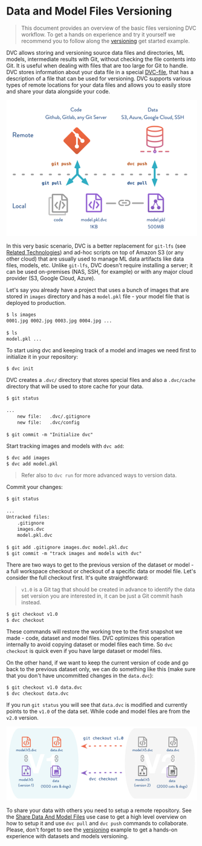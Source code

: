 # Data and Model Files Versioning

> This document provides an overview of the basic files versioning DVC workflow.
> To get a hands on experience and try it yourself we recommend you to follow
> along the [versioning](/doc/get-started/example-versioning) get started
> example.

DVC allows storing and versioning source data files and directories, ML models,
intermediate results with Git, without checking the file contents into Git. It
is useful when dealing with files that are too large for Git to handle. DVC
stores information about your data file in a special
[DVC-file](/doc/user-guide/dvc-file-format), that has a description of a file
that can be used for versioning. DVC supports various types of remote locations
for your data files and allows you to easily store and share your data alongside
your code.

![](/static/img/model-versioning-diagram.png)

In this very basic scenario, DVC is a better replacement for `git-lfs` (see
[Related Technologies](/doc/understanding-dvc/related-technologies)) and ad-hoc
scripts on top of Amazon S3 (or any other cloud) that are usually used to manage
ML <abbr>data artifacts</abbr> like data files, models, etc. Unlike `git-lfs`,
DVC doesn't require installing a server; it can be used on-premises (NAS, SSH,
for example) or with any major cloud provider (S3, Google Cloud, Azure).

Let's say you already have a project that uses a bunch of images that are stored
in `images` directory and has a `model.pkl` file - your model file that is
deployed to production.

```dvc
$ ls images
0001.jpg 0002.jpg 0003.jpg 0004.jpg ...

$ ls
model.pkl ...
```

To start using dvc and keeping track of a model and images we need first to
initialize it in your repository:

```dvc
$ dvc init
```

DVC creates a `.dvc/` directory that stores special files and also a
`.dvc/cache` directory that will be used to store cache for your data.

```dvc
$ git status

...
    new file:   .dvc/.gitignore
    new file:   .dvc/config

$ git commit -m "Initialize dvc"
```

Start tracking images and models with `dvc add`:

```dvc
$ dvc add images
$ dvc add model.pkl
```

> Refer also to `dvc run` for more advanced ways to version data.

Commit your changes:

```dvc
$ git status

...
Untracked files:
    .gitignore
    images.dvc
    model.pkl.dvc

$ git add .gitignore images.dvc model.pkl.dvc
$ git commit -m "track images and models with dvc"
```

There are two ways to get to the previous version of the dataset or model - a
full workspace checkout or checkout of a specific data or model file. Let's
consider the full checkout first. It's quite straightforward:

> `v1.0` is a Git tag that should be created in advance to identify the data set
> version you are interested in, it can be just a Git commit hash instead.

```dvc
$ git checkout v1.0
$ dvc checkout
```

These commands will restore the working tree to the first snapshot we made -
code, dataset and model files. DVC optimizes this operation internally to avoid
copying dataset or model files each time. So `dvc checkout` is quick even if you
have large dataset or model files.

On the other hand, if we want to keep the current version of code and go back to
the previous dataset only, we can do something like this (make sure that you
don't have uncommitted changes in the `data.dvc`):

```dvc
$ git checkout v1.0 data.dvc
$ dvc checkout data.dvc
```

If you run `git status` you will see that `data.dvc` is modified and currently
points to the `v1.0` of the data set. While code and model files are from the
`v2.0` version.

![](/static/img/versioning.png)

To share your data with others you need to setup a remote repository. See the
[Share Data And Model Files](/doc/use-cases/share-data-and-model-files) use case
to get a high level overview on how to setup it and use `dvc pull` and
`dvc push` commands to collaborate. Please, don't forget to see the
[versioning](/doc/get-started/example-versioning) example to get a hands-on
experience with datasets and models versioning.
